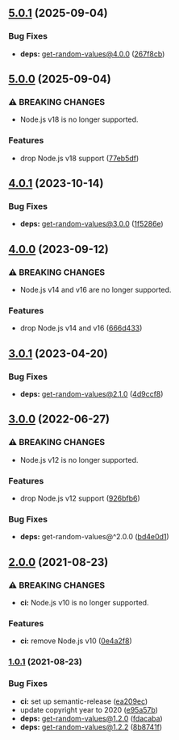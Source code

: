## [5.0.1](https://github.com/kenany/secure-random-uint/compare/5.0.0...5.0.1) (2025-09-04)

### Bug Fixes

* **deps:** get-random-values@4.0.0 ([267f8cb](https://github.com/kenany/secure-random-uint/commit/267f8cbd6dff325223fb64a8276e5f2b4f1c642c))

## [5.0.0](https://github.com/kenany/secure-random-uint/compare/4.0.1...5.0.0) (2025-09-04)

### ⚠ BREAKING CHANGES

* Node.js v18 is no longer supported.

### Features

* drop Node.js v18 support ([77eb5df](https://github.com/kenany/secure-random-uint/commit/77eb5df09ebd9f6e8594cdf98541a33f3cc938b7))

## [4.0.1](https://github.com/kenany/secure-random-uint/compare/4.0.0...4.0.1) (2023-10-14)


### Bug Fixes

* **deps:** get-random-values@3.0.0 ([1f5286e](https://github.com/kenany/secure-random-uint/commit/1f5286e6c3c9e43aac153085ba96b70052f71bce))

## [4.0.0](https://github.com/kenany/secure-random-uint/compare/3.0.1...4.0.0) (2023-09-12)


### ⚠ BREAKING CHANGES

* Node.js v14 and v16 are no longer supported.

### Features

* drop Node.js v14 and v16 ([666d433](https://github.com/kenany/secure-random-uint/commit/666d4334246449d25f312427cca918cb38c1c9bd))

## [3.0.1](https://github.com/KenanY/secure-random-uint/compare/3.0.0...3.0.1) (2023-04-20)


### Bug Fixes

* **deps:** get-random-values@2.1.0 ([4d9ccf8](https://github.com/KenanY/secure-random-uint/commit/4d9ccf898428bf4859fc669575fd2c2d0488e6ab))

## [3.0.0](https://github.com/KenanY/secure-random-uint/compare/2.0.0...3.0.0) (2022-06-27)


### ⚠ BREAKING CHANGES

* Node.js v12 is no longer supported.

### Features

* drop Node.js v12 support ([926bfb6](https://github.com/KenanY/secure-random-uint/commit/926bfb60e21038354d84b260806bed5731cdb62b))


### Bug Fixes

* **deps:** get-random-values@^2.0.0 ([bd4e0d1](https://github.com/KenanY/secure-random-uint/commit/bd4e0d1fdba9196507b74be13c69e2a7e589c3c3))

## [2.0.0](https://github.com/KenanY/secure-random-uint/compare/1.0.1...2.0.0) (2021-08-23)


### ⚠ BREAKING CHANGES

* **ci:** Node.js v10 is no longer supported.

### Features

* **ci:** remove Node.js v10 ([0e4a2f8](https://github.com/KenanY/secure-random-uint/commit/0e4a2f8f1fe5c151cf8c0c8c990cf840e2fa7085))

### [1.0.1](https://github.com/KenanY/secure-random-uint/compare/1.0.0...1.0.1) (2021-08-23)


### Bug Fixes

* **ci:** set up semantic-release ([ea209ec](https://github.com/KenanY/secure-random-uint/commit/ea209ec0a879bff94d1d79faca06b8acd6b4ddcd))
* update copyright year to 2020 ([e95a57b](https://github.com/KenanY/secure-random-uint/commit/e95a57b367879202f1be378a680a7fc8bf8b73ad))
* **deps:** get-random-values@1.2.0 ([fdacaba](https://github.com/KenanY/secure-random-uint/commit/fdacaba7fcdbcdcdfaa1468b208ca5baa2389175))
* **deps:** get-random-values@1.2.2 ([8b8741f](https://github.com/KenanY/secure-random-uint/commit/8b8741f7178082b8bf4460e3780d0046037bc878))
